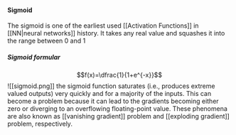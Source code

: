 #### Sigmoid
The sigmoid is one of the earliest used [[Activation Functions]] in [[NN|neural networks]] history. It takes any real value and squashes it into the range between $0$ and $1$

##### Sigmoid formular
$$f(x)=\dfrac{1}{1+e^{-x}}$$
![[sigmoid.png]]
the sigmoid function saturates (i.e., produces extreme valued outputs) very quickly and for a majority of the inputs.  This can become a problem because it can lead to the gradients becoming either zero or diverging to an overflowing floating-point value. These phenomena are also known as [[vanishing gradient]] problem and [[exploding gradient]] problem, respectively.